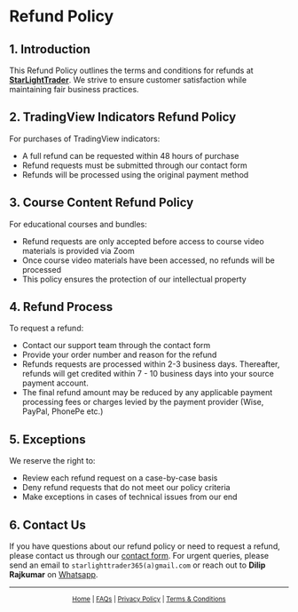 # Refund Policy

## 1. Introduction

This Refund Policy outlines the terms and conditions for refunds at [**StarLightTrader**](https://starlighttrader.github.io/). We strive to ensure customer satisfaction while maintaining fair business practices.

## 2. TradingView Indicators Refund Policy

For purchases of TradingView indicators:

- A full refund can be requested within 48 hours of purchase
- Refund requests must be submitted through our contact form
- Refunds will be processed using the original payment method

## 3. Course Content Refund Policy

For educational courses and bundles:

- Refund requests are only accepted before access to course video materials is provided via Zoom
- Once course video materials have been accessed, no refunds will be processed
- This policy ensures the protection of our intellectual property

## 4. Refund Process

To request a refund:

- Contact our support team through the contact form
- Provide your order number and reason for the refund
- Refunds requests are processed within 2-3 business days. Thereafter, refunds will get credited within 7 - 10 business days into your source payment account.
- The final refund amount may be reduced by any applicable payment processing fees or charges levied by the payment provider (Wise, PayPal, PhonePe etc.)

## 5. Exceptions

We reserve the right to:

- Review each refund request on a case-by-case basis
- Deny refund requests that do not meet our policy criteria
- Make exceptions in cases of technical issues from our end

## 6. Contact Us

If you have questions about our refund policy or need to request a refund, please contact us through our [contact form](https://starlighttrader.github.io/#contact). For urgent queries, please send an email to `starlighttrader365(a)gmail.com` or reach out to **Dilip Rajkumar** on [Whatsapp](https://wa.me/918925375889).

---

<div align="center">
<small color="#666">

[Home](https://starlighttrader.github.io/) | [FAQs](/legal/FAQs) | [Privacy Policy](/legal/PrivacyPolicy) | [Terms & Conditions](/legal/TermsConditions)

</small>
</div>